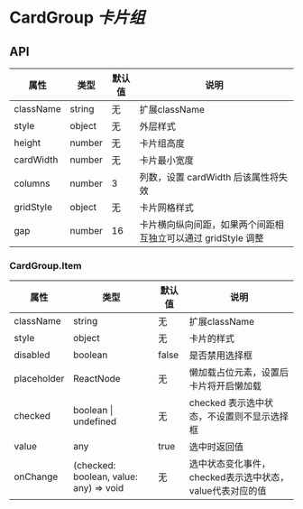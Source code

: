 # CardGroup *卡片组*

<example />

## API

| 属性 | 类型 | 默认值 | 说明 |
| --- | --- | --- | --- |
| className | string | 无 | 扩展className |
| style | object | 无 | 外层样式 |
| height | number | 无 | 卡片组高度 |
| cardWidth | number | 无 | 卡片最小宽度 |
| columns | number | 3 | 列数，设置 cardWidth 后该属性将失效 |
| gridStyle | object | 无 | 卡片网格样式 |
| gap | number | 16 | 卡片横向纵向间距，如果两个间距相互独立可以通过 gridStyle 调整 |

### CardGroup.Item

| 属性 | 类型 | 默认值 | 说明 |
| --- | --- | --- | --- |
| className | string | 无 | 扩展className |
| style | object | 无 | 卡片的样式 | 
| disabled | boolean | false | 是否禁用选择框 |
| placeholder | ReactNode | 无 | 懒加载占位元素，设置后卡片将开启懒加载 |
| checked | boolean \| undefined | 无 | checked 表示选中状态，不设置则不显示选择框 |
| value | any | true | 选中时返回值 |
| onChange | (checked: boolean, value: any) => void | 无 | 选中状态变化事件，checked表示选中状态，value代表对应的值 |

